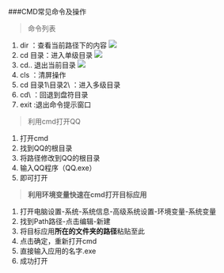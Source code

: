 ###CMD常见命令及操作
>命令列表  

1. dir ：查看当前路径下的内容
![](dir.png)
2. cd 目录：进入单级目录
![](cd.png)	
3. cd..  退出当前目录
![](cd2.png)
4. cls  ：清屏操作
5. cd 目录1\目录2\   ：进入多级目录
6. cd\  ：回退到盘符目录
7. exit  :退出命令提示窗口


>利用cmd打开QQ  

1. 打开cmd
2. 找到QQ的根目录
3. 将路径修改到QQ的根目录
4. 输入QQ程序（QQ.exe）
5. 即可打开

>**利用环境变量快速在cmd打开目标应用**

1. 打开电脑设置-系统-系统信息-高级系统设置-环境变量-系统变量
2. 找到Path路径-点击编辑-新建
3. 将目标应用**所在的文件夹的路径**粘贴至此
4. 点击确定，重新打开cmd
5. 直接输入应用的名字.exe
6. 成功打开